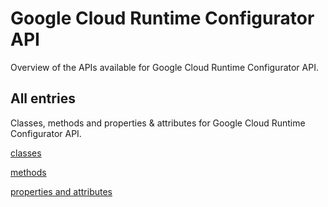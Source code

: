 [
This is a templated file. Adding content to this file may result in it being
reverted. Instead, if you want to place additional content, create an
"overview_content.md" file in `docs/` directory. The Sphinx tool will
pick up on the content and merge the content.
]: #

# Google Cloud Runtime Configurator API

Overview of the APIs available for Google Cloud Runtime Configurator API.

## All entries

Classes, methods and properties & attributes for
Google Cloud Runtime Configurator API.

[classes](https://cloud.google.com/python/docs/reference/runtimeconfig/latest/summary_class.html)

[methods](https://cloud.google.com/python/docs/reference/runtimeconfig/latest/summary_method.html)

[properties and
attributes](https://cloud.google.com/python/docs/reference/runtimeconfig/latest/summary_property.html)
